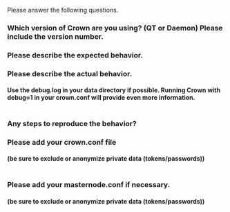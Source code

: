 Please answer the following questions. 

### Which version of Crown are you using? (QT or Daemon) Please include the version number.


### Please describe the expected behavior.


### Please describe the actual behavior.
#### Use the debug.log in your data directory if possible. Running Crown with debug=1 in your crown.conf will provide even more information.
```

```

### Any steps to reproduce the behavior?


### Please add your crown.conf file
#### (be sure to exclude or anonymize private data (tokens/passwords))
```

```

### Please add your masternode.conf if necessary.
#### (be sure to exclude or anonymize private data (tokens/passwords))
```

```
